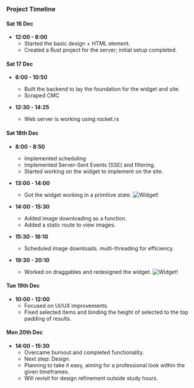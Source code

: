 ### Project Timeline

#### Sat 16 Dec
- **12:00 - 8:00**
  - Started the basic design + HTML element.
  - Created a Rust project for the server; initial setup completed.

#### Sat 17 Dec
- **6:00 - 10:50**
  - Built the backend to lay the foundation for the widget and site.
  - Scraped CMC
    
- **12:30 - 14:25**
  - Web server is working using rocket.rs

#### Sat 18th Dec
- **8:00 - 8:50**
  - Implemented scheduling 
  - Implemented Server-Sent Events (SSE) and filtering.
  - Started working on the widget to implement on the site.

- **13:00 - 14:00**
  - Got the widget working in a primitive state.
  ![Widget!](https://i.imgur.com/7aAB4cK.png)

- **14:00 - 15:30**
  - Added image downloading as a function.
  - Added a static route to view images.

- **15:30 - 16:10**
  - Scheduled image downloads. multi-threading for efficiency.

- **19:30 - 20:10**
  - Worked on draggables and redesigned the widget.
  ![Widget!](https://i.imgur.com/elaMMIi.png)

#### Tue 19th Dec
- **10:00 - 12:00**
  - Focused on UI/UX improvements.
  - Fixed selected items and binding the height of selected to the top padding of results.

#### Mon 20th Dec
- **14:00 - 15:30**
  - Overcame burnout and completed functionality.
  - Next step: Design.
  - Planning to take it easy, aiming for a professional look within the given timeframes.
  - Will revisit for design refinement outside study hours.
